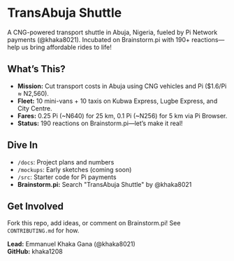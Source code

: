 # TransAbuja Shuttle
A CNG-powered transport shuttle in Abuja, Nigeria, fueled by Pi Network payments (@khaka8021). Incubated on Brainstorm.pi with 190+ reactions—help us bring affordable rides to life!

## What’s This?
- **Mission:** Cut transport costs in Abuja using CNG vehicles and Pi ($1.6/Pi ≈ N2,560).
- **Fleet:** 10 mini-vans + 10 taxis on Kubwa Express, Lugbe Express, and City Centre.
- **Fares:** 0.25 Pi (~N640) for 25 km, 0.1 Pi (~N256) for 5 km via Pi Browser.
- **Status:** 190 reactions on Brainstorm.pi—let’s make it real!

## Dive In
- `/docs`: Project plans and numbers
- `/mockups`: Early sketches (coming soon)
- `/src`: Starter code for Pi payments
- **Brainstorm.pi:** Search "TransAbuja Shuttle" by @khaka8021

## Get Involved
Fork this repo, add ideas, or comment on Brainstorm.pi! See `CONTRIBUTING.md` for how.

**Lead:** Emmanuel Khaka Gana (@khaka8021)  
**GitHub:** khaka1208
